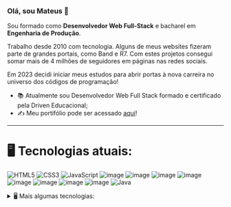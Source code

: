 ### Olá, sou Mateus 👋

Sou formado como **Desenvolvedor Web Full-Stack** e bacharel em **Engenharia de Produção**.

Trabalho desde 2010 com tecnologia. Alguns de meus websites fizeram parte de grandes portais, como Band e R7. Com estes projetos consegui somar mais de 4 milhões de seguidores em páginas nas redes sociais. 

Em 2023 decidi iniciar meus estudos para abrir portas à nova carreira no universo dos códigos de programação!

- 📚 Atualmente sou Desenvolvedor Web Full Stack formado e certificado pela Driven Educacional;
- ✍️ Meu portifólio pode ser acessado [aqui](https://github.com/MateusIasbik?tab=repositories)!

---

# 🖥️ Tecnologias atuais: #

![HTML5](https://img.shields.io/badge/HTML-E34F26.svg?logo=html5&logoColor=white)
![CSS3](https://img.shields.io/badge/CSS3-1572B6?&logo=css3&logoColor=white)
![JavaScript](https://img.shields.io/badge/JavaScript-323330?&logo=javascript&logoColor=F7DF1E)
![image](https://github.com/user-attachments/assets/a2b4d362-1dd0-4f1f-954b-4d4092f623f6)
![image](https://github.com/user-attachments/assets/26c263cb-d55a-4209-b943-f16ce50ecb60)
![image](https://github.com/user-attachments/assets/355c5780-2bea-414e-8b18-87178e70f85d)
![image](https://github.com/user-attachments/assets/eeaa14cd-3201-46c5-b101-9b80a226c9d2)
![image](https://github.com/user-attachments/assets/c188db13-e6e9-40a9-bf8a-81cad5bde846)
![image](https://github.com/user-attachments/assets/0c5f2519-4e5b-43b7-a4d8-a9517d5b5054)
![image](https://github.com/user-attachments/assets/59625fae-a3bc-4109-9b59-8a02445d0ab2)
![image](https://github.com/user-attachments/assets/91ff6a88-882b-49cb-beb0-db66fa44e603)
![Java](https://img.shields.io/badge/Java-FF0000?logo=java&logoColor=white)


<details>
  <summary>🖥️ Mais algumas tecnologias: </summary><br>
  
![image](https://github.com/user-attachments/assets/6c524339-6dc9-42e6-867f-58f242f706fc)
![image](https://github.com/user-attachments/assets/89d6f5dd-0791-4f6f-bf71-4d7ef82dc1ac)
![image](https://github.com/user-attachments/assets/4cbf23d6-41c5-44a9-9636-728cc985e1de)
![image](https://github.com/user-attachments/assets/da02a318-7a4c-4ae1-954d-ddd14467cee5)
![image](https://github.com/user-attachments/assets/88043dc9-3f46-45c4-aa4e-289ef0d0c4e2)
![image](https://github.com/user-attachments/assets/36185c80-a575-4494-b8b4-8ff7223aaba6)
![image](https://github.com/user-attachments/assets/53e2a857-9093-49d8-a4f5-531183a3a4fe)
![image](https://github.com/user-attachments/assets/22bc70de-cabb-457e-b2e2-9465ea9fea7c)
![image](https://github.com/user-attachments/assets/30a1c058-43d2-417c-b912-b58f5e78aefe)
![image](https://github.com/user-attachments/assets/078e84f4-4d13-4f2d-9d18-c72b7b24bc53)
![image](https://github.com/user-attachments/assets/e013aaa7-055f-45da-be58-6789cf17c1a2)
![image](https://github.com/user-attachments/assets/fef0404f-6234-4dfa-a7b1-349c5a02f9ef)
![image](https://github.com/user-attachments/assets/6f035524-8c23-4a9c-9915-727bad9b8109)


